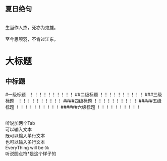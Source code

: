 夏日绝句
--
<br>生当作人杰，死亦为鬼雄。</br>
<br>至今思项羽，不肯过江东。</br>


大标题
==========
中标题
-----------


#一级标题  
！！！！！！！！！！
##二级标题 
！！！！！！！！！！
###三级标题  
！！！！！！！！！！
####四级标题 
！！！！！！！！！！
#####五级标题
！！！！！！！！！！
######六级标题
！！！！！！！！！！

<br>听说加两个Tab
<br>可以输入文本
<br>既可以输入单行文本 
<br>也可以输入多行文本
<br>EveryThing will be `Ok`
<br>听说圆点符*是这个样子的
